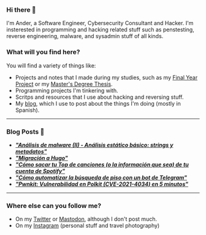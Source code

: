 ### Hi there 👋

I'm Ander, a Software Engineer, Cybersecurity Consultant and Hacker. I'm insterested in programming and hacking related stuff such as penstesting, reverse engineering, malware, and sysadmin stuff of all kinds.

### What will you find here?

You will find a variety of things like:

- Projects and notes that I made during my studies, such as my [Final Year Project](https://github.com/ander94lakx/TFG_Doc) or my [Master's Degree Thesis](https://github.com/ander94lakx/TFM_Doc).
- Programming projects I'm tinkering with.
- Scritps and resources that I use about hacking and reversing stuff.
- My [blog](https://walkonthebyteside.com), which I use to post about the things I'm doing (mostly in Spanish).

<hr />

### Blog Posts 📰

<!--START_SECTION:feed-->
- [***"Análisis de malware (II) - Análisis estático básico: strings y metadatos"***](https://ander94lakx.github.io/blog/2022-09-11-malware-analysis-2/)
- [***"Migración a Hugo"***](https://ander94lakx.github.io/blog/2022-08-14-blog-update-hugo/)
- [***"Cómo sacar tu Top de canciones (o la información que sea) de tu cuenta de Spotify"***](https://ander94lakx.github.io/blog/2022-02-13-spotify-data-top-songs/)
- [***"Cómo automatizar la búsqueda de piso con un bot de Telegram"***](https://ander94lakx.github.io/blog/2022-02-05-bot-telegram-buscar-piso/)
- [***"Pwnkit: Vulnerabilidad en Polkit (CVE-2021-4034) en 5 minutos"***](https://ander94lakx.github.io/blog/2022-01-29-polkit/)
<!--END_SECTION:feed-->

<hr />

### Where else can you follow me?
- On my [Twitter](https://twitter.com/andergrma) or <a rel="nofollow me" href="https://mastodon.social/@andergrma">Mastodon</a>, although I don't post much.
- On my [Instagram](https://www.instagram.com/andergrma/) (personal stuff and travel photography)

<!--

### What I stand for here?

- I defend free software and open source as methods to share knowledge among all and to guarantee that knowledge is free. 
- I defend the freedom of information and I'm against the privatisation of knowledge.
- I defend hacking as a tool to learn, understand and guarantee the security and privacy of citizens against the violation of rights of any kind.
- I defend the people's right to be and feel in any way, condemning discrimination of any kind, either by sex, gender, race, sexual orientation, religious orientation or any other kind of discrimination.

If you are in favour of privatising knowledge and making it accessible only to those who can afford it, if you think hacking is for criminals or if you discriminate in any way against people, I don't force you, but I kindly invite you to get the fuck out of here.

-->
